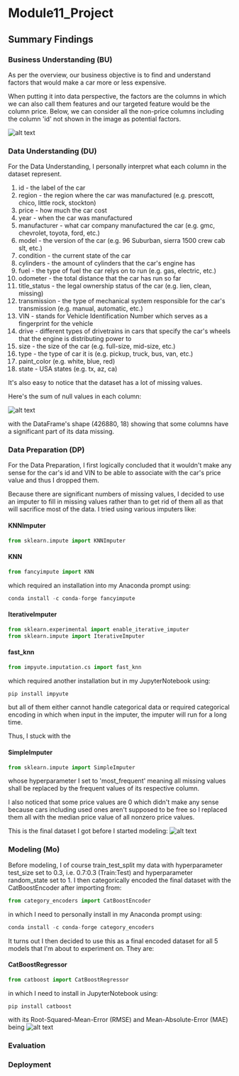 # Module11_Project

## Summary Findings

### Business Understanding (BU)
  As per the overview, our business objective is to find and understand factors that would make a car more or less expensive.
  
  When putting it into data perspective, the factors are the columns in which we can also call them features and our targeted feature would be the column price.
  Below, we can consider all the non-price columns including the column 'id' not shown in the image as potential factors. 

  ![alt text](https://github.com/dwho0937wei-dotcom/Module11_Project/blob/main/images/BU1.PNG)


### Data Understanding (DU)
  For the Data Understanding, I personally interpret what each column in the dataset represent.

  1. id - the label of the car
  2. region - the region where the car was manufactured (e.g. prescott, chico, little rock, stockton)
  3. price - how much the car cost
  4. year - when the car was manufactured
  5. manufacturer - what car company manufactured the car (e.g. gmc, chevrolet, toyota, ford, etc.)
  6. model - the version of the car (e.g. 96 Suburban, sierra 1500 crew cab slt, etc.)
  7. condition - the current state of the car
  8. cylinders - the amount of cylinders that the car's engine has
  9. fuel - the type of fuel the car relys on to run (e.g. gas, electric, etc.)
  10. odometer - the total distance that the car has run so far
  11. title_status - the legal ownership status of the car (e.g. lien, clean, missing)
  12. transmission - the type of mechanical system responsible for the car's transmission (e.g. manual, automatic, etc.)
  13. VIN - stands for Vehicle Identification Number which serves as a fingerprint for the vehicle
  14. drive - different types of drivetrains in cars that specify the car's wheels that the engine is distributing power to
  15. size - the size of the car (e.g. full-size, mid-size, etc.)
  16. type - the type of car it is (e.g. pickup, truck, bus, van, etc.)
  17. paint_color (e.g. white, blue, red)
  18. state - USA states (e.g. tx, az, ca)

  It's also easy to notice that the dataset has a lot of missing values.

  Here's the sum of null values in each column:
  
  ![alt text](https://github.com/dwho0937wei-dotcom/Module11_Project/blob/main/images/DU1.PNG)
  
  with the DataFrame's shape (426880, 18) showing that some columns have a significant part of its data missing.
  
### Data Preparation (DP)
  For the Data Preparation, I first logically concluded that it wouldn't make any sense for the car's id and VIN to be able to associate with the car's price value and thus I dropped them.

  Because there are significant numbers of missing values, I decided to use an imputer to fill in missing values rather than to get rid of them all as that will sacrifice most of the data. I tried using various imputers like:
  #### KNNImputer
  ```python
  from sklearn.impute import KNNImputer
  ```
  #### KNN
  ```python
  from fancyimpute import KNN
  ```
  which required an installation into my Anaconda prompt using:
  ```python
  conda install -c conda-forge fancyimpute
  ```
  #### IterativeImputer
  ```python
  from sklearn.experimental import enable_iterative_imputer
  from sklearn.impute import IterativeImputer
  ```
  #### fast_knn
  ```python
  from impyute.imputation.cs import fast_knn
  ```
  which required another installation but in my JupyterNotebook using:
  ```python
  pip install impyute
  ```
but all of them either cannot handle categorical data or required categorical encoding in which when input in the imputer, the imputer will run for a long time.

Thus, I stuck with the 
#### SimpleImputer 
```python
from sklearn.impute import SimpleImputer
```
whose hyperparameter I set to 'most_frequent' meaning all missing values shall be replaced by the frequent values of its respective column.

I also noticed that some price values are 0 which didn't make any sense because cars including used ones aren't supposed to be free so I replaced them all with the median price value of all nonzero price values.

This is the final dataset I got before I started modeling:
![alt text](https://github.com/dwho0937wei-dotcom/Module11_Project/blob/main/images/DP1.PNG)

### Modeling (Mo)
  Before modeling, I of course train_test_split my data with hyperparameter test_size set to 0.3, i.e. 0.7:0.3 (Train:Test) and hyperparameter random_state set to 1.
  I then categorically encoded the final dataset with the CatBoostEncoder after importing from:
  ```python
  from category_encoders import CatBoostEncoder
  ```
  in which I need to personally install in my Anaconda prompt using:
  ```python
  conda install -c conda-forge category_encoders
  ```
  It turns out I then decided to use this as a final encoded dataset for all 5 models that I'm about to experiment on. They are:
  #### CatBoostRegressor
  ```python
  from catboost import CatBoostRegressor
  ```
  in which I need to install in JupyterNotebook using:
  ```python
  pip install catboost
  ```
  with its Root-Squared-Mean-Error (RMSE) and Mean-Absolute-Error (MAE) being
  ![alt text](https://github.com/dwho0937wei-dotcom/Module11_Project/blob/main/images/Mo1.PNG)
  

### Evaluation

### Deployment
